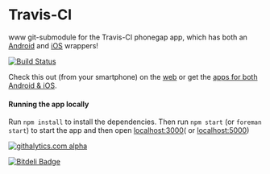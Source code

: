 Travis-CI
=========

www git-submodule for the Travis-CI phonegap app, which has both an [Android](https://github.com/floydpink/Travis-CI) and [iOS](https://github.com/floydpink/Travis-CI-iOS) wrappers!

[![Build Status](https://travis-ci.org/floydpink/Travis-CI-www.png?branch=master)](https://travis-ci.org/floydpink/Travis-CI-www)

Check this out (from your smartphone) on the [web](http://floydpink.github.io/Travis-CI-www/) or get the [apps for both Android & iOS](http://floydpink.github.com/Travis-CI/).

#### Running the app locally

Run `npm install` to install the dependencies. Then run `npm start` (or `foreman start`) to start the app and then open [localhost:3000](http://localhost:3000)( or [localhost:5000](http://localhost:5000))

[![githalytics.com alpha](https://cruel-carlota.gopagoda.com/2bd0aef17b95040173b8f9b367a65cf1 "githalytics.com")](http://githalytics.com/floydpink/Travis-CI-www)

[![Bitdeli Badge](https://d2weczhvl823v0.cloudfront.net/floydpink/Travis-CI-www/trend.png)](https://bitdeli.com/free "Bitdeli Badge")

